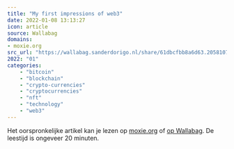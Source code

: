 ```yaml
---
title: "My first impressions of web3"
date: 2022-01-08 13:13:27
icon: article
source: Wallabag
domains:
- moxie.org
src_url: "https://wallabag.sanderdorigo.nl/share/61dbcfbb8a6d63.20581076"
2022: "01"
categories:
    - "bitcoin"
    - "blockchain"
    - "crypto-currencies"
    - "cryptocurrencies"
    - "nft"
    - "technology"
    - "web3"
---
```

Het oorspronkelijke artikel kan je lezen op [moxie.org](https://moxie.org/2022/01/07/web3-first-impressions.html) of [op Wallabag](https://wallabag.sanderdorigo.nl/share/61dbcfbb8a6d63.20581076). De leestijd is ongeveer 20 minuten.